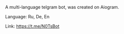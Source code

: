 A multi-language telgram bot, was created on Aiogram.

Language: 
  Ru, De, En

Link: https://t.me/N0TsBot
